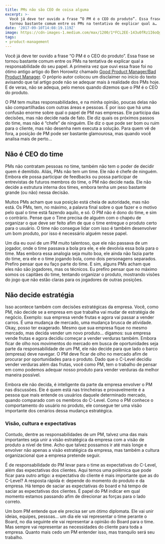 ```yaml
---
title: PMs não são CEO de coisa alguma
excerpt: >-
  Você já deve ter ouvido a frase “O PM é o CEO do produto”. Essa frase se
  tornou bastante comum entre os PMs na tentativa de explicar qual a…
date: '2017-09-10T14:08:19.119Z'
image: https://cdn-images-1.medium.com/max/1200/1*FCL2EE-143u0fRz1I6oQgw@2x.jpeg
tags:
- product-management
---
```


Você já deve ter ouvido a frase “O PM é o CEO do produto”. Essa frase se tornou bastante comum entre os PMs na tentativa de explicar qual a responsabilidade do seu papel. A primeira vez que ouvi essa frase foi no ótimo antigo artigo do Ben Horowitz chamado [Good Product Manager/Bad Product Manager](http://a16z.com/2012/06/15/good-product-managerbad-product-manager/). O próprio autor colocou um disclaimer no início do texto avisando que tal artigo pode não se adequar mais à realidade dos PMs hoje. E de veras, não se adequa, pelo menos quando dizemos que o PM é o CEO do produto.

O PM tem muitas responsabilidades, e na minha opinião, poucas delas não são compartilhadas com outras áreas e pessoas. É por isso que há uma confusão enorme sobre qual o papel de PM nas empresas. Ele participa das decisões, mas não decide nada de fato. Ele diz quais os próximos passos do time, mas não é “chefe” de ninguém. Ele diz o que pode ser bom ou ruim para o cliente, mas não desenha nem executa a solução. Para quem vê de fora, a posição de PM pode ser bastante glamourosa, mas quando você analisa mais de perto…

## Não é CEO do time

PMs não contratam pessoas no time, também não tem o poder de decidir quem é demitido. Aliás, PMs não tem um time. Ele não é chefe de ninguém. Embora ele possa participar de feedbacks ou possa participar de entrevistas de futuros membros do time, o PM não decide nada. Ele não decide a estrutura interna dos times, embora tenha um peso bastante grande (ou não) nessa decisão.

Muitos PMs acham que sua posição está cheia de autoridade, mas não está. Os PMs, tem, no máximo, a palavra final sobre o que fazer e o motivo pelo qual o time está fazendo aquilo, e só. O PM não é dono do time, e sim o contrário. Pense que o Time precisa de alguém com o chapéu de organizar o que deve ser feito afim de que o time entregue o produto certo para o usuário. O time não consegue lidar com isso é também desenvolver um bom produto, por isso é necessário alguém nesse papel.

Um dia eu ouvi de um PM muito talentoso, que ele não passava de um jogador, onde o time passava a bola pra ele, e ele devolvia essa bola para o time. Mas embora essa analogia seja muito boa, ele ainda não fazia parte do time, era ele e o time jogando bola, como dois personagens separados. Prefiro pensar que eu faço parte do time. E sim, alguns PMs acham que eles não são jogadores, mas os técnicos. Eu prefiro pensar que no máximo somos os capitães do time, tentando organizar o produto, mostrando visões do jogo que não estão claras para os jogadores de outras posições.

## Não decide estratégia

Isso acontece também com decisões estratégicas da empresa. Você, como PM, não decide se a empresa em que trabalha vai mudar de estratégia de negócio. Exemplo: sua empresa vende frutas e agora vai passar a vender carros. É uma mudança de mercado, uma mudança brusca de atividade. Okay, posso ter exagerado. Mesmo que sua empresa fique no mesmo mercado, mas decida vender um novo produto… digamos: sua empresa vende frutas e agora decidiu começar a vender verduras também. Embora ficar de olho nos movimentos do mercado em busca de oportunidades seja parte da responsabilidade de um PM, ele não decide para que lado o barco (empresa) deve navegar. O PM deve ficar de olho no mercado afim de procurar por oportunidades para o produto. Dado que o C-Level decidiu vender verduras além das frutas, você como PM, tem o trabalho de pensar em como podemos adequar nosso produto para vender verduras da melhor maneira possível.

Embora ele não decida, é inteligente da parte da empresa envolver o PM nas discussões. Ele é quem está nas trincheiras e provavelmente é a pessoa que mais entende os usuários daquele determinado mercado, quando comparado com os membros do C-Level. Como o PM conhece o comportamento do usuário no produto, ele consegue ter uma visão importante dos cenários dessa mudança estratégica.

### Visão, cultura e expectativas

Contudo, dentre as responsabilidades de um PM, talvez uma das mais importantes seja unir a visão estratégica da empresa com a visão de produto a nível de time. Acho que talvez possamos ir até mais longe e envolver não apenas a visão estratégica da empresa, mas também a cultura organizacional que a empresa pretende seguir.

É de responsabilidade do PM levar para o time as expectativas do C-Level, além das expectativas dos clientes. Aqui temos uma polêmica que pode ficar para outro artigo: a expectativa do cliente é mais importante que as do C-Level? A resposta rápida é: depende do momento do produto e da empresa. Há tempo de saciar as expectativas do board e há tempo de saciar as expectativas dos clientes. É papel do PM indicar em qual momento estamos passando afim de direcionar as forças para o lado correto.

Um bom PM entende que ele precisa ser um ótimo diplomata. Ele vai unir ideias, equipes, pessoas… um dia ele vai representar o time perante o Board, no dia seguinte ele vai representar a opinião do Board para o time. Mas sempre vai representar as necessidades do cliente para toda a empresa. Quanto mais cedo um PM entender isso, mas tranquilo será seu trabalho.